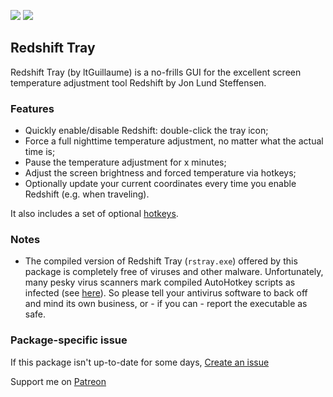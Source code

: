 [![](https://img.shields.io/chocolatey/v/rstray?color=green&label=rstray)](https://chocolatey.org/packages/rstray) [![](https://img.shields.io/chocolatey/dt/rstray)](https://chocolatey.org/packages/rstray)

## Redshift Tray
Redshift Tray (by ltGuillaume) is a no-frills GUI for the excellent screen 
temperature adjustment tool Redshift by Jon Lund Steffensen. 

### Features

* Quickly enable/disable Redshift: double-click the tray icon;
* Force a full nighttime temperature adjustment, no matter what the actual time is;
* Pause the temperature adjustment for x minutes;
* Adjust the screen brightness and forced temperature via hotkeys;
* Optionally update your current coordinates every time you enable Redshift (e.g. when traveling).

It also includes a set of optional [hotkeys](https://github.com/ltGuillaume/Redshift-Tray#list-of-hotkeys).

### Notes

* The compiled version of Redshift Tray (`rstray.exe`) offered by this package 
is completely free of viruses and other malware. Unfortunately, many pesky virus 
scanners mark compiled AutoHotkey scripts as infected (see [here](https://www.autohotkey.com/docs/FAQ.htm#Virus)). 
So please tell your antivirus software to back off and mind its own business, 
or - if you can - report the executable as safe.

### Package-specific issue
If this package isn't up-to-date for some days, [Create an issue](https://github.com/tunisiano187/Chocolatey-packages/issues/new/choose)

Support me on [Patreon](https://www.patreon.com/bePatron?u=39585820)